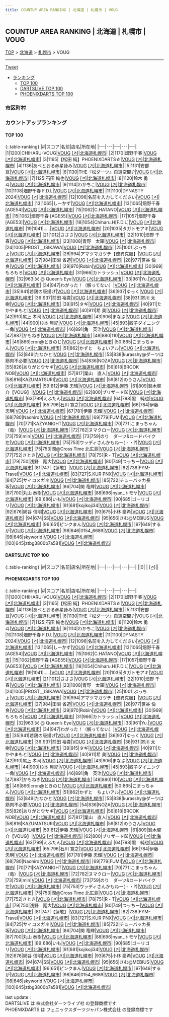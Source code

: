 ```yaml
---
title: COUNTUP AREA RANKING | 北海道 | 札幌市 | VOUG
---
```

## COUNTUP AREA RANKING | 北海道 | 札幌市 | VOUG

[TOP](/darts/rank/) > [北海道](/darts/rank/北海道/) > [札幌市](/darts/rank/北海道/札幌市/) > VOUG

___

<a href="https://twitter.com/share?ref_src=twsrc%5Etfw" data-text="COUNTUP AREA RANKING | 北海道札幌市VOUG" class="twitter-share-button" data-hashtags="DARTSLIVE,PHOENIXDARTS,darts,ダーツ" data-show-count="false">Tweet</a>

* [ランキング](#カウントアップランキング)
    * [TOP 100](#top-100)
    * [DARTSLIVE TOP 100](#dartslive-top-100)
    * [PHOENIXDARTS TOP 100](#phoenixdarts-top-100)

### 市区町村

<ul>

</ul>

### カウントアップランキング

#### TOP 100



{:.table-ranking}
|#|スコア|名前|店名|所在地|
|---|---|---|---|---|
|1|1200|<span class="rank-name-pd">CHIHARU-VOUG</span>|<a href="/darts/rank/shops/8513.html">VOUG</a> <a href="https://vs.phoenixdarts.com/jp/shop/shopDetailInfo/s_8513?s_seq=8513">[↗]</a>|<a href="/darts/rank/北海道/札幌市">北海道札幌市</a>|
|2|1170|<span class="rank-name-pd">畑野千春</span>|<a href="/darts/rank/shops/8513.html">VOUG</a> <a href="https://vs.phoenixdarts.com/jp/shop/shopDetailInfo/s_8513?s_seq=8513">[↗]</a>|<a href="/darts/rank/北海道/札幌市">北海道札幌市</a>|
|3|1165|<span class="rank-name-pd">【松田 純】PHOENIXDARTS☆</span>|<a href="/darts/rank/shops/8513.html">VOUG</a> <a href="https://vs.phoenixdarts.com/jp/shop/shopDetailInfo/s_8513?s_seq=8513">[↗]</a>|<a href="/darts/rank/北海道/札幌市">北海道札幌市</a>|
|4|1136|<span class="rank-name-pd">あべとおる@星詠み</span>|<a href="/darts/rank/shops/8513.html">VOUG</a> <a href="https://vs.phoenixdarts.com/jp/shop/shopDetailInfo/s_8513?s_seq=8513">[↗]</a>|<a href="/darts/rank/北海道/札幌市">北海道札幌市</a>|
|5|1131|<span class="rank-name-pd">安部 亘</span>|<a href="/darts/rank/shops/8513.html">VOUG</a> <a href="https://vs.phoenixdarts.com/jp/shop/shopDetailInfo/s_8513?s_seq=8513">[↗]</a>|<a href="/darts/rank/北海道/札幌市">北海道札幌市</a>|
|6|1130|<span class="rank-name-pd">THE『松ダーツ』自遊空間♪</span>|<a href="/darts/rank/shops/8513.html">VOUG</a> <a href="https://vs.phoenixdarts.com/jp/shop/shopDetailInfo/s_8513?s_seq=8513">[↗]</a>|<a href="/darts/rank/北海道/札幌市">北海道札幌市</a>|
|7|1125|<span class="rank-name-pd">石田  絢也</span>|<a href="/darts/rank/shops/8513.html">VOUG</a> <a href="https://vs.phoenixdarts.com/jp/shop/shopDetailInfo/s_8513?s_seq=8513">[↗]</a>|<a href="/darts/rank/北海道/札幌市">北海道札幌市</a>|
|8|1120|<span class="rank-name-pd"><span class="pro-icon-pd"></span>鈴木 勇斗</span>|<a href="/darts/rank/shops/8513.html">VOUG</a> <a href="https://vs.phoenixdarts.com/jp/shop/shopDetailInfo/s_8513?s_seq=8513">[↗]</a>|<a href="/darts/rank/北海道/札幌市">北海道札幌市</a>|
|9|1114|<span class="rank-name-pd">わかちこ</span>|<a href="/darts/rank/shops/8513.html">VOUG</a> <a href="https://vs.phoenixdarts.com/jp/shop/shopDetailInfo/s_8513?s_seq=8513">[↗]</a>|<a href="/darts/rank/北海道/札幌市">北海道札幌市</a>|
|10|1108|<span class="rank-name-pd">畑野千春 F.D.L</span>|<a href="/darts/rank/shops/8513.html">VOUG</a> <a href="https://vs.phoenixdarts.com/jp/shop/shopDetailInfo/s_8513?s_seq=8513">[↗]</a>|<a href="/darts/rank/北海道/札幌市">北海道札幌市</a>|
|11|1100|<span class="rank-name-pd">DYNASTY 2024</span>|<a href="/darts/rank/shops/8513.html">VOUG</a> <a href="https://vs.phoenixdarts.com/jp/shop/shopDetailInfo/s_8513?s_seq=8513">[↗]</a>|<a href="/darts/rank/北海道/札幌市">北海道札幌市</a>|
|12|1096|<span class="rank-name-pd">名前を入力してください</span>|<a href="/darts/rank/shops/8513.html">VOUG</a> <a href="https://vs.phoenixdarts.com/jp/shop/shopDetailInfo/s_8513?s_seq=8513">[↗]</a>|<a href="/darts/rank/北海道/札幌市">北海道札幌市</a>|
|13|1065|<span class="rank-name-pd">しーかず</span>|<a href="/darts/rank/shops/8513.html">VOUG</a> <a href="https://vs.phoenixdarts.com/jp/shop/shopDetailInfo/s_8513?s_seq=8513">[↗]</a>|<a href="/darts/rank/北海道/札幌市">北海道札幌市</a>|
|13|1065|<span class="rank-name-pd">畑野千春 [AGE54]</span>|<a href="/darts/rank/shops/8513.html">VOUG</a> <a href="https://vs.phoenixdarts.com/jp/shop/shopDetailInfo/s_8513?s_seq=8513">[↗]</a>|<a href="/darts/rank/北海道/札幌市">北海道札幌市</a>|
|15|1062|<span class="rank-name-pd">C.HATANO</span>|<a href="/darts/rank/shops/8513.html">VOUG</a> <a href="https://vs.phoenixdarts.com/jp/shop/shopDetailInfo/s_8513?s_seq=8513">[↗]</a>|<a href="/darts/rank/北海道/札幌市">北海道札幌市</a>|
|15|1062|<span class="rank-name-pd">畑野千春 [AGE55]</span>|<a href="/darts/rank/shops/8513.html">VOUG</a> <a href="https://vs.phoenixdarts.com/jp/shop/shopDetailInfo/s_8513?s_seq=8513">[↗]</a>|<a href="/darts/rank/北海道/札幌市">北海道札幌市</a>|
|17|1057|<span class="rank-name-pd">畑野千春 [AGE53]</span>|<a href="/darts/rank/shops/8513.html">VOUG</a> <a href="https://vs.phoenixdarts.com/jp/shop/shopDetailInfo/s_8513?s_seq=8513">[↗]</a>|<a href="/darts/rank/北海道/札幌市">北海道札幌市</a>|
|18|1054|<span class="rank-name-pd">Chiharu.H[F.D.L]</span>|<a href="/darts/rank/shops/8513.html">VOUG</a> <a href="https://vs.phoenixdarts.com/jp/shop/shopDetailInfo/s_8513?s_seq=8513">[↗]</a>|<a href="/darts/rank/北海道/札幌市">北海道札幌市</a>|
|19|1041|<span class="rank-name-pd">.....</span>|<a href="/darts/rank/shops/8513.html">VOUG</a> <a href="https://vs.phoenixdarts.com/jp/shop/shopDetailInfo/s_8513?s_seq=8513">[↗]</a>|<a href="/darts/rank/北海道/札幌市">北海道札幌市</a>|
|20|1035|<span class="rank-name-pd">タガトモアキ</span>|<a href="/darts/rank/shops/8513.html">VOUG</a> <a href="https://vs.phoenixdarts.com/jp/shop/shopDetailInfo/s_8513?s_seq=8513">[↗]</a>|<a href="/darts/rank/北海道/札幌市">北海道札幌市</a>|
|21|1012|<span class="rank-name-pd">さささ</span>|<a href="/darts/rank/shops/8513.html">VOUG</a> <a href="https://vs.phoenixdarts.com/jp/shop/shopDetailInfo/s_8513?s_seq=8513">[↗]</a>|<a href="/darts/rank/北海道/札幌市">北海道札幌市</a>|
|22|1010|<span class="rank-name-pd"><span class="pro-icon-pd"></span>畑野 千春</span>|<a href="/darts/rank/shops/8513.html">VOUG</a> <a href="https://vs.phoenixdarts.com/jp/shop/shopDetailInfo/s_8513?s_seq=8513">[↗]</a>|<a href="/darts/rank/北海道/札幌市">北海道札幌市</a>|
|23|1008|<span class="rank-name-pd">青野　太羅</span>|<a href="/darts/rank/shops/8513.html">VOUG</a> <a href="https://vs.phoenixdarts.com/jp/shop/shopDetailInfo/s_8513?s_seq=8513">[↗]</a>|<a href="/darts/rank/北海道/札幌市">北海道札幌市</a>|
|24|1005|<span class="rank-name-pd">PROST＿ISIKAWA</span>|<a href="/darts/rank/shops/8513.html">VOUG</a> <a href="https://vs.phoenixdarts.com/jp/shop/shopDetailInfo/s_8513?s_seq=8513">[↗]</a>|<a href="/darts/rank/北海道/札幌市">北海道札幌市</a>|
|25|1001|<span class="rank-name-pd">ぶっちょ</span>|<a href="/darts/rank/shops/8513.html">VOUG</a> <a href="https://vs.phoenixdarts.com/jp/shop/shopDetailInfo/s_8513?s_seq=8513">[↗]</a>|<a href="/darts/rank/北海道/札幌市">北海道札幌市</a>|
|26|994|<span class="rank-name-pd">アマツマガツチ【傀異克服】</span>|<a href="/darts/rank/shops/8513.html">VOUG</a> <a href="https://vs.phoenixdarts.com/jp/shop/shopDetailInfo/s_8513?s_seq=8513">[↗]</a>|<a href="/darts/rank/北海道/札幌市">北海道札幌市</a>|
|27|984|<span class="rank-name-pd"><span class="pro-icon-pd"></span>田渕 省造</span>|<a href="/darts/rank/shops/8513.html">VOUG</a> <a href="https://vs.phoenixdarts.com/jp/shop/shopDetailInfo/s_8513?s_seq=8513">[↗]</a>|<a href="/darts/rank/北海道/札幌市">北海道札幌市</a>|
|28|977|<span class="rank-name-pd"><span class="pro-icon-pd"></span>笹谷 倫良</span>|<a href="/darts/rank/shops/8513.html">VOUG</a> <a href="https://vs.phoenixdarts.com/jp/shop/shopDetailInfo/s_8513?s_seq=8513">[↗]</a>|<a href="/darts/rank/北海道/札幌市">北海道札幌市</a>|
|29|970|<span class="rank-name-pd">Robin</span>|<a href="/darts/rank/shops/8513.html">VOUG</a> <a href="https://vs.phoenixdarts.com/jp/shop/shopDetailInfo/s_8513?s_seq=8513">[↗]</a>|<a href="/darts/rank/北海道/札幌市">北海道札幌市</a>|
|30|969|<span class="rank-name-pd">もろもろ</span>|<a href="/darts/rank/shops/8513.html">VOUG</a> <a href="https://vs.phoenixdarts.com/jp/shop/shopDetailInfo/s_8513?s_seq=8513">[↗]</a>|<a href="/darts/rank/北海道/札幌市">北海道札幌市</a>|
|31|966|<span class="rank-name-pd">カトラッシュ</span>|<a href="/darts/rank/shops/8513.html">VOUG</a> <a href="https://vs.phoenixdarts.com/jp/shop/shopDetailInfo/s_8513?s_seq=8513">[↗]</a>|<a href="/darts/rank/北海道/札幌市">北海道札幌市</a>|
|32|963|<span class="rank-name-pd">米 @ Queen’s Eye</span>|<a href="/darts/rank/shops/8513.html">VOUG</a> <a href="https://vs.phoenixdarts.com/jp/shop/shopDetailInfo/s_8513?s_seq=8513">[↗]</a>|<a href="/darts/rank/北海道/札幌市">北海道札幌市</a>|
|33|961|<span class="rank-name-pd">Yu.</span>|<a href="/darts/rank/shops/8513.html">VOUG</a> <a href="https://vs.phoenixdarts.com/jp/shop/shopDetailInfo/s_8513?s_seq=8513">[↗]</a>|<a href="/darts/rank/北海道/札幌市">北海道札幌市</a>|
|34|947|<span class="rank-name-pd">わがった！（解ってない）</span>|<a href="/darts/rank/shops/8513.html">VOUG</a> <a href="https://vs.phoenixdarts.com/jp/shop/shopDetailInfo/s_8513?s_seq=8513">[↗]</a>|<a href="/darts/rank/北海道/札幌市">北海道札幌市</a>|
|35|941|<span class="rank-name-pd">若鶏の唐揚げ</span>|<a href="/darts/rank/shops/8513.html">VOUG</a> <a href="https://vs.phoenixdarts.com/jp/shop/shopDetailInfo/s_8513?s_seq=8513">[↗]</a>|<a href="/darts/rank/北海道/札幌市">北海道札幌市</a>|
|36|937|<span class="rank-name-pd">ゆっく</span>|<a href="/darts/rank/shops/8513.html">VOUG</a> <a href="https://vs.phoenixdarts.com/jp/shop/shopDetailInfo/s_8513?s_seq=8513">[↗]</a>|<a href="/darts/rank/北海道/札幌市">北海道札幌市</a>|
|36|937|<span class="rank-name-pd"><span class="pro-icon-pd"></span>前田 裕貴</span>|<a href="/darts/rank/shops/8513.html">VOUG</a> <a href="https://vs.phoenixdarts.com/jp/shop/shopDetailInfo/s_8513?s_seq=8513">[↗]</a>|<a href="/darts/rank/北海道/札幌市">北海道札幌市</a>|
|38|931|<span class="rank-name-pd"><span class="pro-icon-pd"></span>嵜川 太樹</span>|<a href="/darts/rank/shops/8513.html">VOUG</a> <a href="https://vs.phoenixdarts.com/jp/shop/shopDetailInfo/s_8513?s_seq=8513">[↗]</a>|<a href="/darts/rank/北海道/札幌市">北海道札幌市</a>|
|39|915|<span class="rank-name-pd">タギ</span>|<a href="/darts/rank/shops/8513.html">VOUG</a> <a href="https://vs.phoenixdarts.com/jp/shop/shopDetailInfo/s_8513?s_seq=8513">[↗]</a>|<a href="/darts/rank/北海道/札幌市">北海道札幌市</a>|
|40|911|<span class="rank-name-pd">たかやまもと</span>|<a href="/darts/rank/shops/8513.html">VOUG</a> <a href="https://vs.phoenixdarts.com/jp/shop/shopDetailInfo/s_8513?s_seq=8513">[↗]</a>|<a href="/darts/rank/北海道/札幌市">北海道札幌市</a>|
|40|911|<span class="rank-name-pd">希 美</span>|<a href="/darts/rank/shops/8513.html">VOUG</a> <a href="https://vs.phoenixdarts.com/jp/shop/shopDetailInfo/s_8513?s_seq=8513">[↗]</a>|<a href="/darts/rank/北海道/札幌市">北海道札幌市</a>|
|42|910|<span class="rank-name-pd">尾上 孝司</span>|<a href="/darts/rank/shops/8513.html">VOUG</a> <a href="https://vs.phoenixdarts.com/jp/shop/shopDetailInfo/s_8513?s_seq=8513">[↗]</a>|<a href="/darts/rank/北海道/札幌市">北海道札幌市</a>|
|43|906|<span class="rank-name-pd">まなぶ</span>|<a href="/darts/rank/shops/8513.html">VOUG</a> <a href="https://vs.phoenixdarts.com/jp/shop/shopDetailInfo/s_8513?s_seq=8513">[↗]</a>|<a href="/darts/rank/北海道/札幌市">北海道札幌市</a>|
|44|900|<span class="rank-name-pd"><span class="pro-icon-pd"></span>杉本 晃紀</span>|<a href="/darts/rank/shops/8513.html">VOUG</a> <a href="https://vs.phoenixdarts.com/jp/shop/shopDetailInfo/s_8513?s_seq=8513">[↗]</a>|<a href="/darts/rank/北海道/札幌市">北海道札幌市</a>|
|45|893|<span class="rank-name-pd">餃子ダイニング一角</span>|<a href="/darts/rank/shops/8513.html">VOUG</a> <a href="https://vs.phoenixdarts.com/jp/shop/shopDetailInfo/s_8513?s_seq=8513">[↗]</a>|<a href="/darts/rank/北海道/札幌市">北海道札幌市</a>|
|46|891|<span class="rank-name-pd">角　英治</span>|<a href="/darts/rank/shops/8513.html">VOUG</a> <a href="https://vs.phoenixdarts.com/jp/shop/shopDetailInfo/s_8513?s_seq=8513">[↗]</a>|<a href="/darts/rank/北海道/札幌市">北海道札幌市</a>|
|47|887|<span class="rank-name-pd">かもねぎ</span>|<a href="/darts/rank/shops/8513.html">VOUG</a> <a href="https://vs.phoenixdarts.com/jp/shop/shopDetailInfo/s_8513?s_seq=8513">[↗]</a>|<a href="/darts/rank/北海道/札幌市">北海道札幌市</a>|
|48|880|<span class="rank-name-pd">110</span>|<a href="/darts/rank/shops/8513.html">VOUG</a> <a href="https://vs.phoenixdarts.com/jp/shop/shopDetailInfo/s_8513?s_seq=8513">[↗]</a>|<a href="/darts/rank/北海道/札幌市">北海道札幌市</a>|
|49|866|<span class="rank-name-pd">cron@ときのじ</span>|<a href="/darts/rank/shops/8513.html">VOUG</a> <a href="https://vs.phoenixdarts.com/jp/shop/shopDetailInfo/s_8513?s_seq=8513">[↗]</a>|<a href="/darts/rank/北海道/札幌市">北海道札幌市</a>|
|50|865|<span class="rank-name-pd">こまっちゃん</span>|<a href="/darts/rank/shops/8513.html">VOUG</a> <a href="https://vs.phoenixdarts.com/jp/shop/shopDetailInfo/s_8513?s_seq=8513">[↗]</a>|<a href="/darts/rank/北海道/札幌市">北海道札幌市</a>|
|51|862|<span class="rank-name-pd">かずと　ちょいアル</span>|<a href="/darts/rank/shops/8513.html">VOUG</a> <a href="https://vs.phoenixdarts.com/jp/shop/shopDetailInfo/s_8513?s_seq=8513">[↗]</a>|<a href="/darts/rank/北海道/札幌市">北海道札幌市</a>|
|52|849|<span class="rank-name-pd">たなかと</span>|<a href="/darts/rank/shops/8513.html">VOUG</a> <a href="https://vs.phoenixdarts.com/jp/shop/shopDetailInfo/s_8513?s_seq=8513">[↗]</a>|<a href="/darts/rank/北海道/札幌市">北海道札幌市</a>|
|53|838|<span class="rank-name-pd">kurasshy@ダーツは筋肉不必要</span>|<a href="/darts/rank/shops/8513.html">VOUG</a> <a href="https://vs.phoenixdarts.com/jp/shop/shopDetailInfo/s_8513?s_seq=8513">[↗]</a>|<a href="/darts/rank/北海道/札幌市">北海道札幌市</a>|
|54|836|<span class="rank-name-pd">NOZA</span>|<a href="/darts/rank/shops/8513.html">VOUG</a> <a href="https://vs.phoenixdarts.com/jp/shop/shopDetailInfo/s_8513?s_seq=8513">[↗]</a>|<a href="/darts/rank/北海道/札幌市">北海道札幌市</a>|
|55|826|<span class="rank-name-pd">ありがとウサギ</span>|<a href="/darts/rank/shops/8513.html">VOUG</a> <a href="https://vs.phoenixdarts.com/jp/shop/shopDetailInfo/s_8513?s_seq=8513">[↗]</a>|<a href="/darts/rank/北海道/札幌市">北海道札幌市</a>|
|56|818|<span class="rank-name-pd">BROOK NOB</span>|<a href="/darts/rank/shops/8513.html">VOUG</a> <a href="https://vs.phoenixdarts.com/jp/shop/shopDetailInfo/s_8513?s_seq=8513">[↗]</a>|<a href="/darts/rank/北海道/札幌市">北海道札幌市</a>|
|57|817|<span class="rank-name-pd">栗山　直人</span>|<a href="/darts/rank/shops/8513.html">VOUG</a> <a href="https://vs.phoenixdarts.com/jp/shop/shopDetailInfo/s_8513?s_seq=8513">[↗]</a>|<a href="/darts/rank/北海道/札幌市">北海道札幌市</a>|
|58|816|<span class="rank-name-pd">KAZUMATSURI</span>|<a href="/darts/rank/shops/8513.html">VOUG</a> <a href="https://vs.phoenixdarts.com/jp/shop/shopDetailInfo/s_8513?s_seq=8513">[↗]</a>|<a href="/darts/rank/北海道/札幌市">北海道札幌市</a>|
|59|812|<span class="rank-name-pd">のうさん</span>|<a href="/darts/rank/shops/8513.html">VOUG</a> <a href="https://vs.phoenixdarts.com/jp/shop/shopDetailInfo/s_8513?s_seq=8513">[↗]</a>|<a href="/darts/rank/北海道/札幌市">北海道札幌市</a>|
|59|812|<span class="rank-name-pd"><span class="pro-icon-pd"></span>伊藤 忠晴</span>|<a href="/darts/rank/shops/8513.html">VOUG</a> <a href="https://vs.phoenixdarts.com/jp/shop/shopDetailInfo/s_8513?s_seq=8513">[↗]</a>|<a href="/darts/rank/北海道/札幌市">北海道札幌市</a>|
|61|809|<span class="rank-name-pd">鈴木啓介【VOUG】</span>|<a href="/darts/rank/shops/8513.html">VOUG</a> <a href="https://vs.phoenixdarts.com/jp/shop/shopDetailInfo/s_8513?s_seq=8513">[↗]</a>|<a href="/darts/rank/北海道/札幌市">北海道札幌市</a>|
|62|800|<span class="rank-name-pd">ブリザード凹</span>|<a href="/darts/rank/shops/8513.html">VOUG</a> <a href="https://vs.phoenixdarts.com/jp/shop/shopDetailInfo/s_8513?s_seq=8513">[↗]</a>|<a href="/darts/rank/北海道/札幌市">北海道札幌市</a>|
|63|799|<span class="rank-name-pd">えふたん</span>|<a href="/darts/rank/shops/8513.html">VOUG</a> <a href="https://vs.phoenixdarts.com/jp/shop/shopDetailInfo/s_8513?s_seq=8513">[↗]</a>|<a href="/darts/rank/北海道/札幌市">北海道札幌市</a>|
|64|798|<span class="rank-name-pd">堀　純也</span>|<a href="/darts/rank/shops/8513.html">VOUG</a> <a href="https://vs.phoenixdarts.com/jp/shop/shopDetailInfo/s_8513?s_seq=8513">[↗]</a>|<a href="/darts/rank/北海道/札幌市">北海道札幌市</a>|
|65|796|<span class="rank-name-pd"><span class="pro-icon-pd"></span>石川 寛之</span>|<a href="/darts/rank/shops/8513.html">VOUG</a> <a href="https://vs.phoenixdarts.com/jp/shop/shopDetailInfo/s_8513?s_seq=8513">[↗]</a>|<a href="/darts/rank/北海道/札幌市">北海道札幌市</a>|
|66|784|<span class="rank-name-pd"><span class="pro-icon-pd"></span>伊藤 忠明</span>|<a href="/darts/rank/shops/8513.html">VOUG</a> <a href="https://vs.phoenixdarts.com/jp/shop/shopDetailInfo/s_8513?s_seq=8513">[↗]</a>|<a href="/darts/rank/北海道/札幌市">北海道札幌市</a>|
|67|781|<span class="rank-name-pd"><span class="pro-icon-pd"></span>伊藤 忠輝</span>|<a href="/darts/rank/shops/8513.html">VOUG</a> <a href="https://vs.phoenixdarts.com/jp/shop/shopDetailInfo/s_8513?s_seq=8513">[↗]</a>|<a href="/darts/rank/北海道/札幌市">北海道札幌市</a>|
|68|780|<span class="rank-name-pd">Naohiro</span>|<a href="/darts/rank/shops/8513.html">VOUG</a> <a href="https://vs.phoenixdarts.com/jp/shop/shopDetailInfo/s_8513?s_seq=8513">[↗]</a>|<a href="/darts/rank/北海道/札幌市">北海道札幌市</a>|
|69|779|<span class="rank-name-pd">FUMI</span>|<a href="/darts/rank/shops/8513.html">VOUG</a> <a href="https://vs.phoenixdarts.com/jp/shop/shopDetailInfo/s_8513?s_seq=8513">[↗]</a>|<a href="/darts/rank/北海道/札幌市">北海道札幌市</a>|
|70|771|<span class="rank-name-pd">KAZYANIGHT</span>|<a href="/darts/rank/shops/8513.html">VOUG</a> <a href="https://vs.phoenixdarts.com/jp/shop/shopDetailInfo/s_8513?s_seq=8513">[↗]</a>|<a href="/darts/rank/北海道/札幌市">北海道札幌市</a>|
|70|771|<span class="rank-name-pd">こまっちゃん（竜）</span>|<a href="/darts/rank/shops/8513.html">VOUG</a> <a href="https://vs.phoenixdarts.com/jp/shop/shopDetailInfo/s_8513?s_seq=8513">[↗]</a>|<a href="/darts/rank/北海道/札幌市">北海道札幌市</a>|
|72|762|<span class="rank-name-pd">ヌマクロー</span>|<a href="/darts/rank/shops/8513.html">VOUG</a> <a href="https://vs.phoenixdarts.com/jp/shop/shopDetailInfo/s_8513?s_seq=8513">[↗]</a>|<a href="/darts/rank/北海道/札幌市">北海道札幌市</a>|
|73|759|<span class="rank-name-pd">min</span>|<a href="/darts/rank/shops/8513.html">VOUG</a> <a href="https://vs.phoenixdarts.com/jp/shop/shopDetailInfo/s_8513?s_seq=8513">[↗]</a>|<a href="/darts/rank/北海道/札幌市">北海道札幌市</a>|
|73|759|<span class="rank-name-pd">のり　ダーツ&amp;ロードバイク　左</span>|<a href="/darts/rank/shops/8513.html">VOUG</a> <a href="https://vs.phoenixdarts.com/jp/shop/shopDetailInfo/s_8513?s_seq=8513">[↗]</a>|<a href="/darts/rank/北海道/札幌市">北海道札幌市</a>|
|75|753|<span class="rank-name-pd">ウッディさんかもねー(・・?)</span>|<a href="/darts/rank/shops/8513.html">VOUG</a> <a href="https://vs.phoenixdarts.com/jp/shop/shopDetailInfo/s_8513?s_seq=8513">[↗]</a>|<a href="/darts/rank/北海道/札幌市">北海道札幌市</a>|
|75|753|<span class="rank-name-pd">潤@Cross Time 北広島</span>|<a href="/darts/rank/shops/8513.html">VOUG</a> <a href="https://vs.phoenixdarts.com/jp/shop/shopDetailInfo/s_8513?s_seq=8513">[↗]</a>|<a href="/darts/rank/北海道/札幌市">北海道札幌市</a>|
|77|752|<span class="rank-name-pd">さとき</span>|<a href="/darts/rank/shops/8513.html">VOUG</a> <a href="https://vs.phoenixdarts.com/jp/shop/shopDetailInfo/s_8513?s_seq=8513">[↗]</a>|<a href="/darts/rank/北海道/札幌市">北海道札幌市</a>|
|78|751|<span class="rank-name-pd">R・T</span>|<a href="/darts/rank/shops/8513.html">VOUG</a> <a href="https://vs.phoenixdarts.com/jp/shop/shopDetailInfo/s_8513?s_seq=8513">[↗]</a>|<a href="/darts/rank/北海道/札幌市">北海道札幌市</a>|
|79|750|<span class="rank-name-pd">浅野　翔大</span>|<a href="/darts/rank/shops/8513.html">VOUG</a> <a href="https://vs.phoenixdarts.com/jp/shop/shopDetailInfo/s_8513?s_seq=8513">[↗]</a>|<a href="/darts/rank/北海道/札幌市">北海道札幌市</a>|
|80|749|<span class="rank-name-pd">つっちー</span>|<a href="/darts/rank/shops/8513.html">VOUG</a> <a href="https://vs.phoenixdarts.com/jp/shop/shopDetailInfo/s_8513?s_seq=8513">[↗]</a>|<a href="/darts/rank/北海道/札幌市">北海道札幌市</a>|
|81|747|<span class="rank-name-pd">【蓮敬】</span>|<a href="/darts/rank/shops/8513.html">VOUG</a> <a href="https://vs.phoenixdarts.com/jp/shop/shopDetailInfo/s_8513?s_seq=8513">[↗]</a>|<a href="/darts/rank/北海道/札幌市">北海道札幌市</a>|
|82|738|<span class="rank-name-pd">FYM-Travel</span>|<a href="/darts/rank/shops/8513.html">VOUG</a> <a href="https://vs.phoenixdarts.com/jp/shop/shopDetailInfo/s_8513?s_seq=8513">[↗]</a>|<a href="/darts/rank/北海道/札幌市">北海道札幌市</a>|
|83|727|<span class="rank-name-pd">S.KUR PNX</span>|<a href="/darts/rank/shops/8513.html">VOUG</a> <a href="https://vs.phoenixdarts.com/jp/shop/shopDetailInfo/s_8513?s_seq=8513">[↗]</a>|<a href="/darts/rank/北海道/札幌市">北海道札幌市</a>|
|84|725|<span class="rank-name-pd">サイコメガネ</span>|<a href="/darts/rank/shops/8513.html">VOUG</a> <a href="https://vs.phoenixdarts.com/jp/shop/shopDetailInfo/s_8513?s_seq=8513">[↗]</a>|<a href="/darts/rank/北海道/札幌市">北海道札幌市</a>|
|85|722|<span class="rank-name-pd">チューバッカ長坂</span>|<a href="/darts/rank/shops/8513.html">VOUG</a> <a href="https://vs.phoenixdarts.com/jp/shop/shopDetailInfo/s_8513?s_seq=8513">[↗]</a>|<a href="/darts/rank/北海道/札幌市">北海道札幌市</a>|
|86|704|<span class="rank-name-pd">関 竜輝</span>|<a href="/darts/rank/shops/8513.html">VOUG</a> <a href="https://vs.phoenixdarts.com/jp/shop/shopDetailInfo/s_8513?s_seq=8513">[↗]</a>|<a href="/darts/rank/北海道/札幌市">北海道札幌市</a>|
|87|700|<span class="rank-name-pd"><span class="pro-icon-pd"></span>丸山 泰樹</span>|<a href="/darts/rank/shops/8513.html">VOUG</a> <a href="https://vs.phoenixdarts.com/jp/shop/shopDetailInfo/s_8513?s_seq=8513">[↗]</a>|<a href="/darts/rank/北海道/札幌市">北海道札幌市</a>|
|88|696|<span class="rank-name-pd">nyan_トモヤ</span>|<a href="/darts/rank/shops/8513.html">VOUG</a> <a href="https://vs.phoenixdarts.com/jp/shop/shopDetailInfo/s_8513?s_seq=8513">[↗]</a>|<a href="/darts/rank/北海道/札幌市">北海道札幌市</a>|
|89|686|<span class="rank-name-pd">いも</span>|<a href="/darts/rank/shops/8513.html">VOUG</a> <a href="https://vs.phoenixdarts.com/jp/shop/shopDetailInfo/s_8513?s_seq=8513">[↗]</a>|<a href="/darts/rank/北海道/札幌市">北海道札幌市</a>|
|90|685|<span class="rank-name-pd">ゴーリゴリ</span>|<a href="/darts/rank/shops/8513.html">VOUG</a> <a href="https://vs.phoenixdarts.com/jp/shop/shopDetailInfo/s_8513?s_seq=8513">[↗]</a>|<a href="/darts/rank/北海道/札幌市">北海道札幌市</a>|
|91|681|<span class="rank-name-pd">kojikoji34</span>|<a href="/darts/rank/shops/8513.html">VOUG</a> <a href="https://vs.phoenixdarts.com/jp/shop/shopDetailInfo/s_8513?s_seq=8513">[↗]</a>|<a href="/darts/rank/北海道/札幌市">北海道札幌市</a>|
|92|676|<span class="rank-name-pd"><span class="pro-icon-pd"></span>網谷 信明</span>|<a href="/darts/rank/shops/8513.html">VOUG</a> <a href="https://vs.phoenixdarts.com/jp/shop/shopDetailInfo/s_8513?s_seq=8513">[↗]</a>|<a href="/darts/rank/北海道/札幌市">北海道札幌市</a>|
|93|675|<span class="rank-name-pd">小林 豪希</span>|<a href="/darts/rank/shops/8513.html">VOUG</a> <a href="https://vs.phoenixdarts.com/jp/shop/shopDetailInfo/s_8513?s_seq=8513">[↗]</a>|<a href="/darts/rank/北海道/札幌市">北海道札幌市</a>|
|94|674|<span class="rank-name-pd">SS</span>|<a href="/darts/rank/shops/8513.html">VOUG</a> <a href="https://vs.phoenixdarts.com/jp/shop/shopDetailInfo/s_8513?s_seq=8513">[↗]</a>|<a href="/darts/rank/北海道/札幌市">北海道札幌市</a>|
|95|656|<span class="rank-name-pd">さむ@MEBIUS</span>|<a href="/darts/rank/shops/8513.html">VOUG</a> <a href="https://vs.phoenixdarts.com/jp/shop/shopDetailInfo/s_8513?s_seq=8513">[↗]</a>|<a href="/darts/rank/北海道/札幌市">北海道札幌市</a>|
|96|651|<span class="rank-name-pd">ピンクまん</span>|<a href="/darts/rank/shops/8513.html">VOUG</a> <a href="https://vs.phoenixdarts.com/jp/shop/shopDetailInfo/s_8513?s_seq=8513">[↗]</a>|<a href="/darts/rank/北海道/札幌市">北海道札幌市</a>|
|97|649|<span class="rank-name-pd">するが</span>|<a href="/darts/rank/shops/8513.html">VOUG</a> <a href="https://vs.phoenixdarts.com/jp/shop/shopDetailInfo/s_8513?s_seq=8513">[↗]</a>|<a href="/darts/rank/北海道/札幌市">北海道札幌市</a>|
|98|646|<span class="rank-name-pd">0154_6689</span>|<a href="/darts/rank/shops/8513.html">VOUG</a> <a href="https://vs.phoenixdarts.com/jp/shop/shopDetailInfo/s_8513?s_seq=8513">[↗]</a>|<a href="/darts/rank/北海道/札幌市">北海道札幌市</a>|
|98|646|<span class="rank-name-pd">skyworld</span>|<a href="/darts/rank/shops/8513.html">VOUG</a> <a href="https://vs.phoenixdarts.com/jp/shop/shopDetailInfo/s_8513?s_seq=8513">[↗]</a>|<a href="/darts/rank/北海道/札幌市">北海道札幌市</a>|
|100|645|<span class="rank-name-pd">ztbg3800b7a581</span>|<a href="/darts/rank/shops/8513.html">VOUG</a> <a href="https://vs.phoenixdarts.com/jp/shop/shopDetailInfo/s_8513?s_seq=8513">[↗]</a>|<a href="/darts/rank/北海道/札幌市">北海道札幌市</a>|


#### DARTSLIVE TOP 100



{:.table-ranking}
|#|スコア|名前|店名|所在地|
|---|---|---|---|---|
||0|<span class="rank-name-dl"> </span>|<a href="/darts/rank/shops/.html"></a> <a href="">[↗]</a>|<a href="/darts/rank//"></a>|


#### PHOENIXDARTS TOP 100



{:.table-ranking}
|#|スコア|名前|店名|所在地|
|---|---|---|---|---|
|1|1200|<span class="rank-name-pd">CHIHARU-VOUG</span>|<a href="/darts/rank/shops/8513.html">VOUG</a> <a href="https://vs.phoenixdarts.com/jp/shop/shopDetailInfo/s_8513?s_seq=8513">[↗]</a>|<a href="/darts/rank/北海道/札幌市">北海道札幌市</a>|
|2|1170|<span class="rank-name-pd">畑野千春</span>|<a href="/darts/rank/shops/8513.html">VOUG</a> <a href="https://vs.phoenixdarts.com/jp/shop/shopDetailInfo/s_8513?s_seq=8513">[↗]</a>|<a href="/darts/rank/北海道/札幌市">北海道札幌市</a>|
|3|1165|<span class="rank-name-pd">【松田 純】PHOENIXDARTS☆</span>|<a href="/darts/rank/shops/8513.html">VOUG</a> <a href="https://vs.phoenixdarts.com/jp/shop/shopDetailInfo/s_8513?s_seq=8513">[↗]</a>|<a href="/darts/rank/北海道/札幌市">北海道札幌市</a>|
|4|1136|<span class="rank-name-pd">あべとおる@星詠み</span>|<a href="/darts/rank/shops/8513.html">VOUG</a> <a href="https://vs.phoenixdarts.com/jp/shop/shopDetailInfo/s_8513?s_seq=8513">[↗]</a>|<a href="/darts/rank/北海道/札幌市">北海道札幌市</a>|
|5|1131|<span class="rank-name-pd">安部 亘</span>|<a href="/darts/rank/shops/8513.html">VOUG</a> <a href="https://vs.phoenixdarts.com/jp/shop/shopDetailInfo/s_8513?s_seq=8513">[↗]</a>|<a href="/darts/rank/北海道/札幌市">北海道札幌市</a>|
|6|1130|<span class="rank-name-pd">THE『松ダーツ』自遊空間♪</span>|<a href="/darts/rank/shops/8513.html">VOUG</a> <a href="https://vs.phoenixdarts.com/jp/shop/shopDetailInfo/s_8513?s_seq=8513">[↗]</a>|<a href="/darts/rank/北海道/札幌市">北海道札幌市</a>|
|7|1125|<span class="rank-name-pd">石田  絢也</span>|<a href="/darts/rank/shops/8513.html">VOUG</a> <a href="https://vs.phoenixdarts.com/jp/shop/shopDetailInfo/s_8513?s_seq=8513">[↗]</a>|<a href="/darts/rank/北海道/札幌市">北海道札幌市</a>|
|8|1120|<span class="rank-name-pd"><span class="pro-icon-pd"></span>鈴木 勇斗</span>|<a href="/darts/rank/shops/8513.html">VOUG</a> <a href="https://vs.phoenixdarts.com/jp/shop/shopDetailInfo/s_8513?s_seq=8513">[↗]</a>|<a href="/darts/rank/北海道/札幌市">北海道札幌市</a>|
|9|1114|<span class="rank-name-pd">わかちこ</span>|<a href="/darts/rank/shops/8513.html">VOUG</a> <a href="https://vs.phoenixdarts.com/jp/shop/shopDetailInfo/s_8513?s_seq=8513">[↗]</a>|<a href="/darts/rank/北海道/札幌市">北海道札幌市</a>|
|10|1108|<span class="rank-name-pd">畑野千春 F.D.L</span>|<a href="/darts/rank/shops/8513.html">VOUG</a> <a href="https://vs.phoenixdarts.com/jp/shop/shopDetailInfo/s_8513?s_seq=8513">[↗]</a>|<a href="/darts/rank/北海道/札幌市">北海道札幌市</a>|
|11|1100|<span class="rank-name-pd">DYNASTY 2024</span>|<a href="/darts/rank/shops/8513.html">VOUG</a> <a href="https://vs.phoenixdarts.com/jp/shop/shopDetailInfo/s_8513?s_seq=8513">[↗]</a>|<a href="/darts/rank/北海道/札幌市">北海道札幌市</a>|
|12|1096|<span class="rank-name-pd">名前を入力してください</span>|<a href="/darts/rank/shops/8513.html">VOUG</a> <a href="https://vs.phoenixdarts.com/jp/shop/shopDetailInfo/s_8513?s_seq=8513">[↗]</a>|<a href="/darts/rank/北海道/札幌市">北海道札幌市</a>|
|13|1065|<span class="rank-name-pd">しーかず</span>|<a href="/darts/rank/shops/8513.html">VOUG</a> <a href="https://vs.phoenixdarts.com/jp/shop/shopDetailInfo/s_8513?s_seq=8513">[↗]</a>|<a href="/darts/rank/北海道/札幌市">北海道札幌市</a>|
|13|1065|<span class="rank-name-pd">畑野千春 [AGE54]</span>|<a href="/darts/rank/shops/8513.html">VOUG</a> <a href="https://vs.phoenixdarts.com/jp/shop/shopDetailInfo/s_8513?s_seq=8513">[↗]</a>|<a href="/darts/rank/北海道/札幌市">北海道札幌市</a>|
|15|1062|<span class="rank-name-pd">C.HATANO</span>|<a href="/darts/rank/shops/8513.html">VOUG</a> <a href="https://vs.phoenixdarts.com/jp/shop/shopDetailInfo/s_8513?s_seq=8513">[↗]</a>|<a href="/darts/rank/北海道/札幌市">北海道札幌市</a>|
|15|1062|<span class="rank-name-pd">畑野千春 [AGE55]</span>|<a href="/darts/rank/shops/8513.html">VOUG</a> <a href="https://vs.phoenixdarts.com/jp/shop/shopDetailInfo/s_8513?s_seq=8513">[↗]</a>|<a href="/darts/rank/北海道/札幌市">北海道札幌市</a>|
|17|1057|<span class="rank-name-pd">畑野千春 [AGE53]</span>|<a href="/darts/rank/shops/8513.html">VOUG</a> <a href="https://vs.phoenixdarts.com/jp/shop/shopDetailInfo/s_8513?s_seq=8513">[↗]</a>|<a href="/darts/rank/北海道/札幌市">北海道札幌市</a>|
|18|1054|<span class="rank-name-pd">Chiharu.H[F.D.L]</span>|<a href="/darts/rank/shops/8513.html">VOUG</a> <a href="https://vs.phoenixdarts.com/jp/shop/shopDetailInfo/s_8513?s_seq=8513">[↗]</a>|<a href="/darts/rank/北海道/札幌市">北海道札幌市</a>|
|19|1041|<span class="rank-name-pd">.....</span>|<a href="/darts/rank/shops/8513.html">VOUG</a> <a href="https://vs.phoenixdarts.com/jp/shop/shopDetailInfo/s_8513?s_seq=8513">[↗]</a>|<a href="/darts/rank/北海道/札幌市">北海道札幌市</a>|
|20|1035|<span class="rank-name-pd">タガトモアキ</span>|<a href="/darts/rank/shops/8513.html">VOUG</a> <a href="https://vs.phoenixdarts.com/jp/shop/shopDetailInfo/s_8513?s_seq=8513">[↗]</a>|<a href="/darts/rank/北海道/札幌市">北海道札幌市</a>|
|21|1012|<span class="rank-name-pd">さささ</span>|<a href="/darts/rank/shops/8513.html">VOUG</a> <a href="https://vs.phoenixdarts.com/jp/shop/shopDetailInfo/s_8513?s_seq=8513">[↗]</a>|<a href="/darts/rank/北海道/札幌市">北海道札幌市</a>|
|22|1010|<span class="rank-name-pd"><span class="pro-icon-pd"></span>畑野 千春</span>|<a href="/darts/rank/shops/8513.html">VOUG</a> <a href="https://vs.phoenixdarts.com/jp/shop/shopDetailInfo/s_8513?s_seq=8513">[↗]</a>|<a href="/darts/rank/北海道/札幌市">北海道札幌市</a>|
|23|1008|<span class="rank-name-pd">青野　太羅</span>|<a href="/darts/rank/shops/8513.html">VOUG</a> <a href="https://vs.phoenixdarts.com/jp/shop/shopDetailInfo/s_8513?s_seq=8513">[↗]</a>|<a href="/darts/rank/北海道/札幌市">北海道札幌市</a>|
|24|1005|<span class="rank-name-pd">PROST＿ISIKAWA</span>|<a href="/darts/rank/shops/8513.html">VOUG</a> <a href="https://vs.phoenixdarts.com/jp/shop/shopDetailInfo/s_8513?s_seq=8513">[↗]</a>|<a href="/darts/rank/北海道/札幌市">北海道札幌市</a>|
|25|1001|<span class="rank-name-pd">ぶっちょ</span>|<a href="/darts/rank/shops/8513.html">VOUG</a> <a href="https://vs.phoenixdarts.com/jp/shop/shopDetailInfo/s_8513?s_seq=8513">[↗]</a>|<a href="/darts/rank/北海道/札幌市">北海道札幌市</a>|
|26|994|<span class="rank-name-pd">アマツマガツチ【傀異克服】</span>|<a href="/darts/rank/shops/8513.html">VOUG</a> <a href="https://vs.phoenixdarts.com/jp/shop/shopDetailInfo/s_8513?s_seq=8513">[↗]</a>|<a href="/darts/rank/北海道/札幌市">北海道札幌市</a>|
|27|984|<span class="rank-name-pd"><span class="pro-icon-pd"></span>田渕 省造</span>|<a href="/darts/rank/shops/8513.html">VOUG</a> <a href="https://vs.phoenixdarts.com/jp/shop/shopDetailInfo/s_8513?s_seq=8513">[↗]</a>|<a href="/darts/rank/北海道/札幌市">北海道札幌市</a>|
|28|977|<span class="rank-name-pd"><span class="pro-icon-pd"></span>笹谷 倫良</span>|<a href="/darts/rank/shops/8513.html">VOUG</a> <a href="https://vs.phoenixdarts.com/jp/shop/shopDetailInfo/s_8513?s_seq=8513">[↗]</a>|<a href="/darts/rank/北海道/札幌市">北海道札幌市</a>|
|29|970|<span class="rank-name-pd">Robin</span>|<a href="/darts/rank/shops/8513.html">VOUG</a> <a href="https://vs.phoenixdarts.com/jp/shop/shopDetailInfo/s_8513?s_seq=8513">[↗]</a>|<a href="/darts/rank/北海道/札幌市">北海道札幌市</a>|
|30|969|<span class="rank-name-pd">もろもろ</span>|<a href="/darts/rank/shops/8513.html">VOUG</a> <a href="https://vs.phoenixdarts.com/jp/shop/shopDetailInfo/s_8513?s_seq=8513">[↗]</a>|<a href="/darts/rank/北海道/札幌市">北海道札幌市</a>|
|31|966|<span class="rank-name-pd">カトラッシュ</span>|<a href="/darts/rank/shops/8513.html">VOUG</a> <a href="https://vs.phoenixdarts.com/jp/shop/shopDetailInfo/s_8513?s_seq=8513">[↗]</a>|<a href="/darts/rank/北海道/札幌市">北海道札幌市</a>|
|32|963|<span class="rank-name-pd">米 @ Queen’s Eye</span>|<a href="/darts/rank/shops/8513.html">VOUG</a> <a href="https://vs.phoenixdarts.com/jp/shop/shopDetailInfo/s_8513?s_seq=8513">[↗]</a>|<a href="/darts/rank/北海道/札幌市">北海道札幌市</a>|
|33|961|<span class="rank-name-pd">Yu.</span>|<a href="/darts/rank/shops/8513.html">VOUG</a> <a href="https://vs.phoenixdarts.com/jp/shop/shopDetailInfo/s_8513?s_seq=8513">[↗]</a>|<a href="/darts/rank/北海道/札幌市">北海道札幌市</a>|
|34|947|<span class="rank-name-pd">わがった！（解ってない）</span>|<a href="/darts/rank/shops/8513.html">VOUG</a> <a href="https://vs.phoenixdarts.com/jp/shop/shopDetailInfo/s_8513?s_seq=8513">[↗]</a>|<a href="/darts/rank/北海道/札幌市">北海道札幌市</a>|
|35|941|<span class="rank-name-pd">若鶏の唐揚げ</span>|<a href="/darts/rank/shops/8513.html">VOUG</a> <a href="https://vs.phoenixdarts.com/jp/shop/shopDetailInfo/s_8513?s_seq=8513">[↗]</a>|<a href="/darts/rank/北海道/札幌市">北海道札幌市</a>|
|36|937|<span class="rank-name-pd">ゆっく</span>|<a href="/darts/rank/shops/8513.html">VOUG</a> <a href="https://vs.phoenixdarts.com/jp/shop/shopDetailInfo/s_8513?s_seq=8513">[↗]</a>|<a href="/darts/rank/北海道/札幌市">北海道札幌市</a>|
|36|937|<span class="rank-name-pd"><span class="pro-icon-pd"></span>前田 裕貴</span>|<a href="/darts/rank/shops/8513.html">VOUG</a> <a href="https://vs.phoenixdarts.com/jp/shop/shopDetailInfo/s_8513?s_seq=8513">[↗]</a>|<a href="/darts/rank/北海道/札幌市">北海道札幌市</a>|
|38|931|<span class="rank-name-pd"><span class="pro-icon-pd"></span>嵜川 太樹</span>|<a href="/darts/rank/shops/8513.html">VOUG</a> <a href="https://vs.phoenixdarts.com/jp/shop/shopDetailInfo/s_8513?s_seq=8513">[↗]</a>|<a href="/darts/rank/北海道/札幌市">北海道札幌市</a>|
|39|915|<span class="rank-name-pd">タギ</span>|<a href="/darts/rank/shops/8513.html">VOUG</a> <a href="https://vs.phoenixdarts.com/jp/shop/shopDetailInfo/s_8513?s_seq=8513">[↗]</a>|<a href="/darts/rank/北海道/札幌市">北海道札幌市</a>|
|40|911|<span class="rank-name-pd">たかやまもと</span>|<a href="/darts/rank/shops/8513.html">VOUG</a> <a href="https://vs.phoenixdarts.com/jp/shop/shopDetailInfo/s_8513?s_seq=8513">[↗]</a>|<a href="/darts/rank/北海道/札幌市">北海道札幌市</a>|
|40|911|<span class="rank-name-pd">希 美</span>|<a href="/darts/rank/shops/8513.html">VOUG</a> <a href="https://vs.phoenixdarts.com/jp/shop/shopDetailInfo/s_8513?s_seq=8513">[↗]</a>|<a href="/darts/rank/北海道/札幌市">北海道札幌市</a>|
|42|910|<span class="rank-name-pd">尾上 孝司</span>|<a href="/darts/rank/shops/8513.html">VOUG</a> <a href="https://vs.phoenixdarts.com/jp/shop/shopDetailInfo/s_8513?s_seq=8513">[↗]</a>|<a href="/darts/rank/北海道/札幌市">北海道札幌市</a>|
|43|906|<span class="rank-name-pd">まなぶ</span>|<a href="/darts/rank/shops/8513.html">VOUG</a> <a href="https://vs.phoenixdarts.com/jp/shop/shopDetailInfo/s_8513?s_seq=8513">[↗]</a>|<a href="/darts/rank/北海道/札幌市">北海道札幌市</a>|
|44|900|<span class="rank-name-pd"><span class="pro-icon-pd"></span>杉本 晃紀</span>|<a href="/darts/rank/shops/8513.html">VOUG</a> <a href="https://vs.phoenixdarts.com/jp/shop/shopDetailInfo/s_8513?s_seq=8513">[↗]</a>|<a href="/darts/rank/北海道/札幌市">北海道札幌市</a>|
|45|893|<span class="rank-name-pd">餃子ダイニング一角</span>|<a href="/darts/rank/shops/8513.html">VOUG</a> <a href="https://vs.phoenixdarts.com/jp/shop/shopDetailInfo/s_8513?s_seq=8513">[↗]</a>|<a href="/darts/rank/北海道/札幌市">北海道札幌市</a>|
|46|891|<span class="rank-name-pd">角　英治</span>|<a href="/darts/rank/shops/8513.html">VOUG</a> <a href="https://vs.phoenixdarts.com/jp/shop/shopDetailInfo/s_8513?s_seq=8513">[↗]</a>|<a href="/darts/rank/北海道/札幌市">北海道札幌市</a>|
|47|887|<span class="rank-name-pd">かもねぎ</span>|<a href="/darts/rank/shops/8513.html">VOUG</a> <a href="https://vs.phoenixdarts.com/jp/shop/shopDetailInfo/s_8513?s_seq=8513">[↗]</a>|<a href="/darts/rank/北海道/札幌市">北海道札幌市</a>|
|48|880|<span class="rank-name-pd">110</span>|<a href="/darts/rank/shops/8513.html">VOUG</a> <a href="https://vs.phoenixdarts.com/jp/shop/shopDetailInfo/s_8513?s_seq=8513">[↗]</a>|<a href="/darts/rank/北海道/札幌市">北海道札幌市</a>|
|49|866|<span class="rank-name-pd">cron@ときのじ</span>|<a href="/darts/rank/shops/8513.html">VOUG</a> <a href="https://vs.phoenixdarts.com/jp/shop/shopDetailInfo/s_8513?s_seq=8513">[↗]</a>|<a href="/darts/rank/北海道/札幌市">北海道札幌市</a>|
|50|865|<span class="rank-name-pd">こまっちゃん</span>|<a href="/darts/rank/shops/8513.html">VOUG</a> <a href="https://vs.phoenixdarts.com/jp/shop/shopDetailInfo/s_8513?s_seq=8513">[↗]</a>|<a href="/darts/rank/北海道/札幌市">北海道札幌市</a>|
|51|862|<span class="rank-name-pd">かずと　ちょいアル</span>|<a href="/darts/rank/shops/8513.html">VOUG</a> <a href="https://vs.phoenixdarts.com/jp/shop/shopDetailInfo/s_8513?s_seq=8513">[↗]</a>|<a href="/darts/rank/北海道/札幌市">北海道札幌市</a>|
|52|849|<span class="rank-name-pd">たなかと</span>|<a href="/darts/rank/shops/8513.html">VOUG</a> <a href="https://vs.phoenixdarts.com/jp/shop/shopDetailInfo/s_8513?s_seq=8513">[↗]</a>|<a href="/darts/rank/北海道/札幌市">北海道札幌市</a>|
|53|838|<span class="rank-name-pd">kurasshy@ダーツは筋肉不必要</span>|<a href="/darts/rank/shops/8513.html">VOUG</a> <a href="https://vs.phoenixdarts.com/jp/shop/shopDetailInfo/s_8513?s_seq=8513">[↗]</a>|<a href="/darts/rank/北海道/札幌市">北海道札幌市</a>|
|54|836|<span class="rank-name-pd">NOZA</span>|<a href="/darts/rank/shops/8513.html">VOUG</a> <a href="https://vs.phoenixdarts.com/jp/shop/shopDetailInfo/s_8513?s_seq=8513">[↗]</a>|<a href="/darts/rank/北海道/札幌市">北海道札幌市</a>|
|55|826|<span class="rank-name-pd">ありがとウサギ</span>|<a href="/darts/rank/shops/8513.html">VOUG</a> <a href="https://vs.phoenixdarts.com/jp/shop/shopDetailInfo/s_8513?s_seq=8513">[↗]</a>|<a href="/darts/rank/北海道/札幌市">北海道札幌市</a>|
|56|818|<span class="rank-name-pd">BROOK NOB</span>|<a href="/darts/rank/shops/8513.html">VOUG</a> <a href="https://vs.phoenixdarts.com/jp/shop/shopDetailInfo/s_8513?s_seq=8513">[↗]</a>|<a href="/darts/rank/北海道/札幌市">北海道札幌市</a>|
|57|817|<span class="rank-name-pd">栗山　直人</span>|<a href="/darts/rank/shops/8513.html">VOUG</a> <a href="https://vs.phoenixdarts.com/jp/shop/shopDetailInfo/s_8513?s_seq=8513">[↗]</a>|<a href="/darts/rank/北海道/札幌市">北海道札幌市</a>|
|58|816|<span class="rank-name-pd">KAZUMATSURI</span>|<a href="/darts/rank/shops/8513.html">VOUG</a> <a href="https://vs.phoenixdarts.com/jp/shop/shopDetailInfo/s_8513?s_seq=8513">[↗]</a>|<a href="/darts/rank/北海道/札幌市">北海道札幌市</a>|
|59|812|<span class="rank-name-pd">のうさん</span>|<a href="/darts/rank/shops/8513.html">VOUG</a> <a href="https://vs.phoenixdarts.com/jp/shop/shopDetailInfo/s_8513?s_seq=8513">[↗]</a>|<a href="/darts/rank/北海道/札幌市">北海道札幌市</a>|
|59|812|<span class="rank-name-pd"><span class="pro-icon-pd"></span>伊藤 忠晴</span>|<a href="/darts/rank/shops/8513.html">VOUG</a> <a href="https://vs.phoenixdarts.com/jp/shop/shopDetailInfo/s_8513?s_seq=8513">[↗]</a>|<a href="/darts/rank/北海道/札幌市">北海道札幌市</a>|
|61|809|<span class="rank-name-pd">鈴木啓介【VOUG】</span>|<a href="/darts/rank/shops/8513.html">VOUG</a> <a href="https://vs.phoenixdarts.com/jp/shop/shopDetailInfo/s_8513?s_seq=8513">[↗]</a>|<a href="/darts/rank/北海道/札幌市">北海道札幌市</a>|
|62|800|<span class="rank-name-pd">ブリザード凹</span>|<a href="/darts/rank/shops/8513.html">VOUG</a> <a href="https://vs.phoenixdarts.com/jp/shop/shopDetailInfo/s_8513?s_seq=8513">[↗]</a>|<a href="/darts/rank/北海道/札幌市">北海道札幌市</a>|
|63|799|<span class="rank-name-pd">えふたん</span>|<a href="/darts/rank/shops/8513.html">VOUG</a> <a href="https://vs.phoenixdarts.com/jp/shop/shopDetailInfo/s_8513?s_seq=8513">[↗]</a>|<a href="/darts/rank/北海道/札幌市">北海道札幌市</a>|
|64|798|<span class="rank-name-pd">堀　純也</span>|<a href="/darts/rank/shops/8513.html">VOUG</a> <a href="https://vs.phoenixdarts.com/jp/shop/shopDetailInfo/s_8513?s_seq=8513">[↗]</a>|<a href="/darts/rank/北海道/札幌市">北海道札幌市</a>|
|65|796|<span class="rank-name-pd"><span class="pro-icon-pd"></span>石川 寛之</span>|<a href="/darts/rank/shops/8513.html">VOUG</a> <a href="https://vs.phoenixdarts.com/jp/shop/shopDetailInfo/s_8513?s_seq=8513">[↗]</a>|<a href="/darts/rank/北海道/札幌市">北海道札幌市</a>|
|66|784|<span class="rank-name-pd"><span class="pro-icon-pd"></span>伊藤 忠明</span>|<a href="/darts/rank/shops/8513.html">VOUG</a> <a href="https://vs.phoenixdarts.com/jp/shop/shopDetailInfo/s_8513?s_seq=8513">[↗]</a>|<a href="/darts/rank/北海道/札幌市">北海道札幌市</a>|
|67|781|<span class="rank-name-pd"><span class="pro-icon-pd"></span>伊藤 忠輝</span>|<a href="/darts/rank/shops/8513.html">VOUG</a> <a href="https://vs.phoenixdarts.com/jp/shop/shopDetailInfo/s_8513?s_seq=8513">[↗]</a>|<a href="/darts/rank/北海道/札幌市">北海道札幌市</a>|
|68|780|<span class="rank-name-pd">Naohiro</span>|<a href="/darts/rank/shops/8513.html">VOUG</a> <a href="https://vs.phoenixdarts.com/jp/shop/shopDetailInfo/s_8513?s_seq=8513">[↗]</a>|<a href="/darts/rank/北海道/札幌市">北海道札幌市</a>|
|69|779|<span class="rank-name-pd">FUMI</span>|<a href="/darts/rank/shops/8513.html">VOUG</a> <a href="https://vs.phoenixdarts.com/jp/shop/shopDetailInfo/s_8513?s_seq=8513">[↗]</a>|<a href="/darts/rank/北海道/札幌市">北海道札幌市</a>|
|70|771|<span class="rank-name-pd">KAZYANIGHT</span>|<a href="/darts/rank/shops/8513.html">VOUG</a> <a href="https://vs.phoenixdarts.com/jp/shop/shopDetailInfo/s_8513?s_seq=8513">[↗]</a>|<a href="/darts/rank/北海道/札幌市">北海道札幌市</a>|
|70|771|<span class="rank-name-pd">こまっちゃん（竜）</span>|<a href="/darts/rank/shops/8513.html">VOUG</a> <a href="https://vs.phoenixdarts.com/jp/shop/shopDetailInfo/s_8513?s_seq=8513">[↗]</a>|<a href="/darts/rank/北海道/札幌市">北海道札幌市</a>|
|72|762|<span class="rank-name-pd">ヌマクロー</span>|<a href="/darts/rank/shops/8513.html">VOUG</a> <a href="https://vs.phoenixdarts.com/jp/shop/shopDetailInfo/s_8513?s_seq=8513">[↗]</a>|<a href="/darts/rank/北海道/札幌市">北海道札幌市</a>|
|73|759|<span class="rank-name-pd">min</span>|<a href="/darts/rank/shops/8513.html">VOUG</a> <a href="https://vs.phoenixdarts.com/jp/shop/shopDetailInfo/s_8513?s_seq=8513">[↗]</a>|<a href="/darts/rank/北海道/札幌市">北海道札幌市</a>|
|73|759|<span class="rank-name-pd">のり　ダーツ&amp;ロードバイク　左</span>|<a href="/darts/rank/shops/8513.html">VOUG</a> <a href="https://vs.phoenixdarts.com/jp/shop/shopDetailInfo/s_8513?s_seq=8513">[↗]</a>|<a href="/darts/rank/北海道/札幌市">北海道札幌市</a>|
|75|753|<span class="rank-name-pd">ウッディさんかもねー(・・?)</span>|<a href="/darts/rank/shops/8513.html">VOUG</a> <a href="https://vs.phoenixdarts.com/jp/shop/shopDetailInfo/s_8513?s_seq=8513">[↗]</a>|<a href="/darts/rank/北海道/札幌市">北海道札幌市</a>|
|75|753|<span class="rank-name-pd">潤@Cross Time 北広島</span>|<a href="/darts/rank/shops/8513.html">VOUG</a> <a href="https://vs.phoenixdarts.com/jp/shop/shopDetailInfo/s_8513?s_seq=8513">[↗]</a>|<a href="/darts/rank/北海道/札幌市">北海道札幌市</a>|
|77|752|<span class="rank-name-pd">さとき</span>|<a href="/darts/rank/shops/8513.html">VOUG</a> <a href="https://vs.phoenixdarts.com/jp/shop/shopDetailInfo/s_8513?s_seq=8513">[↗]</a>|<a href="/darts/rank/北海道/札幌市">北海道札幌市</a>|
|78|751|<span class="rank-name-pd">R・T</span>|<a href="/darts/rank/shops/8513.html">VOUG</a> <a href="https://vs.phoenixdarts.com/jp/shop/shopDetailInfo/s_8513?s_seq=8513">[↗]</a>|<a href="/darts/rank/北海道/札幌市">北海道札幌市</a>|
|79|750|<span class="rank-name-pd">浅野　翔大</span>|<a href="/darts/rank/shops/8513.html">VOUG</a> <a href="https://vs.phoenixdarts.com/jp/shop/shopDetailInfo/s_8513?s_seq=8513">[↗]</a>|<a href="/darts/rank/北海道/札幌市">北海道札幌市</a>|
|80|749|<span class="rank-name-pd">つっちー</span>|<a href="/darts/rank/shops/8513.html">VOUG</a> <a href="https://vs.phoenixdarts.com/jp/shop/shopDetailInfo/s_8513?s_seq=8513">[↗]</a>|<a href="/darts/rank/北海道/札幌市">北海道札幌市</a>|
|81|747|<span class="rank-name-pd">【蓮敬】</span>|<a href="/darts/rank/shops/8513.html">VOUG</a> <a href="https://vs.phoenixdarts.com/jp/shop/shopDetailInfo/s_8513?s_seq=8513">[↗]</a>|<a href="/darts/rank/北海道/札幌市">北海道札幌市</a>|
|82|738|<span class="rank-name-pd">FYM-Travel</span>|<a href="/darts/rank/shops/8513.html">VOUG</a> <a href="https://vs.phoenixdarts.com/jp/shop/shopDetailInfo/s_8513?s_seq=8513">[↗]</a>|<a href="/darts/rank/北海道/札幌市">北海道札幌市</a>|
|83|727|<span class="rank-name-pd">S.KUR PNX</span>|<a href="/darts/rank/shops/8513.html">VOUG</a> <a href="https://vs.phoenixdarts.com/jp/shop/shopDetailInfo/s_8513?s_seq=8513">[↗]</a>|<a href="/darts/rank/北海道/札幌市">北海道札幌市</a>|
|84|725|<span class="rank-name-pd">サイコメガネ</span>|<a href="/darts/rank/shops/8513.html">VOUG</a> <a href="https://vs.phoenixdarts.com/jp/shop/shopDetailInfo/s_8513?s_seq=8513">[↗]</a>|<a href="/darts/rank/北海道/札幌市">北海道札幌市</a>|
|85|722|<span class="rank-name-pd">チューバッカ長坂</span>|<a href="/darts/rank/shops/8513.html">VOUG</a> <a href="https://vs.phoenixdarts.com/jp/shop/shopDetailInfo/s_8513?s_seq=8513">[↗]</a>|<a href="/darts/rank/北海道/札幌市">北海道札幌市</a>|
|86|704|<span class="rank-name-pd">関 竜輝</span>|<a href="/darts/rank/shops/8513.html">VOUG</a> <a href="https://vs.phoenixdarts.com/jp/shop/shopDetailInfo/s_8513?s_seq=8513">[↗]</a>|<a href="/darts/rank/北海道/札幌市">北海道札幌市</a>|
|87|700|<span class="rank-name-pd"><span class="pro-icon-pd"></span>丸山 泰樹</span>|<a href="/darts/rank/shops/8513.html">VOUG</a> <a href="https://vs.phoenixdarts.com/jp/shop/shopDetailInfo/s_8513?s_seq=8513">[↗]</a>|<a href="/darts/rank/北海道/札幌市">北海道札幌市</a>|
|88|696|<span class="rank-name-pd">nyan_トモヤ</span>|<a href="/darts/rank/shops/8513.html">VOUG</a> <a href="https://vs.phoenixdarts.com/jp/shop/shopDetailInfo/s_8513?s_seq=8513">[↗]</a>|<a href="/darts/rank/北海道/札幌市">北海道札幌市</a>|
|89|686|<span class="rank-name-pd">いも</span>|<a href="/darts/rank/shops/8513.html">VOUG</a> <a href="https://vs.phoenixdarts.com/jp/shop/shopDetailInfo/s_8513?s_seq=8513">[↗]</a>|<a href="/darts/rank/北海道/札幌市">北海道札幌市</a>|
|90|685|<span class="rank-name-pd">ゴーリゴリ</span>|<a href="/darts/rank/shops/8513.html">VOUG</a> <a href="https://vs.phoenixdarts.com/jp/shop/shopDetailInfo/s_8513?s_seq=8513">[↗]</a>|<a href="/darts/rank/北海道/札幌市">北海道札幌市</a>|
|91|681|<span class="rank-name-pd">kojikoji34</span>|<a href="/darts/rank/shops/8513.html">VOUG</a> <a href="https://vs.phoenixdarts.com/jp/shop/shopDetailInfo/s_8513?s_seq=8513">[↗]</a>|<a href="/darts/rank/北海道/札幌市">北海道札幌市</a>|
|92|676|<span class="rank-name-pd"><span class="pro-icon-pd"></span>網谷 信明</span>|<a href="/darts/rank/shops/8513.html">VOUG</a> <a href="https://vs.phoenixdarts.com/jp/shop/shopDetailInfo/s_8513?s_seq=8513">[↗]</a>|<a href="/darts/rank/北海道/札幌市">北海道札幌市</a>|
|93|675|<span class="rank-name-pd">小林 豪希</span>|<a href="/darts/rank/shops/8513.html">VOUG</a> <a href="https://vs.phoenixdarts.com/jp/shop/shopDetailInfo/s_8513?s_seq=8513">[↗]</a>|<a href="/darts/rank/北海道/札幌市">北海道札幌市</a>|
|94|674|<span class="rank-name-pd">SS</span>|<a href="/darts/rank/shops/8513.html">VOUG</a> <a href="https://vs.phoenixdarts.com/jp/shop/shopDetailInfo/s_8513?s_seq=8513">[↗]</a>|<a href="/darts/rank/北海道/札幌市">北海道札幌市</a>|
|95|656|<span class="rank-name-pd">さむ@MEBIUS</span>|<a href="/darts/rank/shops/8513.html">VOUG</a> <a href="https://vs.phoenixdarts.com/jp/shop/shopDetailInfo/s_8513?s_seq=8513">[↗]</a>|<a href="/darts/rank/北海道/札幌市">北海道札幌市</a>|
|96|651|<span class="rank-name-pd">ピンクまん</span>|<a href="/darts/rank/shops/8513.html">VOUG</a> <a href="https://vs.phoenixdarts.com/jp/shop/shopDetailInfo/s_8513?s_seq=8513">[↗]</a>|<a href="/darts/rank/北海道/札幌市">北海道札幌市</a>|
|97|649|<span class="rank-name-pd">するが</span>|<a href="/darts/rank/shops/8513.html">VOUG</a> <a href="https://vs.phoenixdarts.com/jp/shop/shopDetailInfo/s_8513?s_seq=8513">[↗]</a>|<a href="/darts/rank/北海道/札幌市">北海道札幌市</a>|
|98|646|<span class="rank-name-pd">0154_6689</span>|<a href="/darts/rank/shops/8513.html">VOUG</a> <a href="https://vs.phoenixdarts.com/jp/shop/shopDetailInfo/s_8513?s_seq=8513">[↗]</a>|<a href="/darts/rank/北海道/札幌市">北海道札幌市</a>|
|98|646|<span class="rank-name-pd">skyworld</span>|<a href="/darts/rank/shops/8513.html">VOUG</a> <a href="https://vs.phoenixdarts.com/jp/shop/shopDetailInfo/s_8513?s_seq=8513">[↗]</a>|<a href="/darts/rank/北海道/札幌市">北海道札幌市</a>|
|100|645|<span class="rank-name-pd">ztbg3800b7a581</span>|<a href="/darts/rank/shops/8513.html">VOUG</a> <a href="https://vs.phoenixdarts.com/jp/shop/shopDetailInfo/s_8513?s_seq=8513">[↗]</a>|<a href="/darts/rank/北海道/札幌市">北海道札幌市</a>|


<div class="footer border-top border-gray-light mt-5 pt-3 text-right text-gray">
    last update : <span style="font-weight: italic" id="foot_last_modified"></span><br />
    DARTSLIVE は 株式会社ダーツライブ社 の登録商標です<br />
    PHOENIXDARTS は フェニックスダーツジャパン株式会社 の登録商標です<br />
</div>

<script src="https://cdnjs.cloudflare.com/ajax/libs/jquery.tablesorter/2.31.3/js/jquery.tablesorter.min.js" integrity="sha512-qzgd5cYSZcosqpzpn7zF2ZId8f/8CHmFKZ8j7mU4OUXTNRd5g+ZHBPsgKEwoqxCtdQvExE5LprwwPAgoicguNg==" crossorigin="anonymous" referrerpolicy="no-referrer"></script>
<link rel="stylesheet" href="https://cdnjs.cloudflare.com/ajax/libs/jquery.tablesorter/2.31.3/css/theme.default.min.css" integrity="sha512-wghhOJkjQX0Lh3NSWvNKeZ0ZpNn+SPVXX1Qyc9OCaogADktxrBiBdKGDoqVUOyhStvMBmJQ8ZdMHiR3wuEq8+w==" crossorigin="anonymous" referrerpolicy="no-referrer" />
<script>
$(function() {
    $(".table-ranking").tablesorter({sortList:[[0, 0]]});
    $("#foot_last_modified").text(formatDate(new Date(document.lastModified), 'yyyy-MM-dd HH:mm:ss'));
});
</script>

<script async src="https://platform.twitter.com/widgets.js" charset="utf-8"></script>